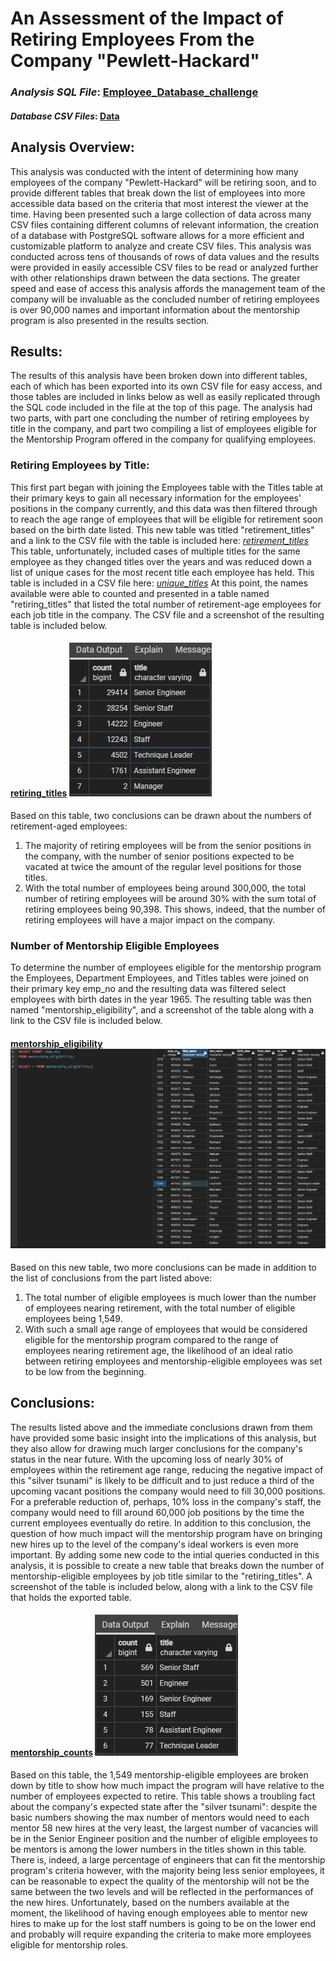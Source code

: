 # An Assessment of the Impact of Retiring Employees From the Company "Pewlett-Hackard"
### *Analysis SQL File*: [Employee_Database_challenge](Queries/Employee_Database_challenge.sql)
#### *Database CSV Files*: [Data](Data)

## **Analysis Overview:**
This analysis was conducted with the intent of determining how many employees of the company "Pewlett-Hackard" will be retiring soon, and to provide different tables that break down the list of employees into more accessible data based on the criteria that most interest the viewer at the time. Having been presented such a large collection of data across many CSV files containing different columns of relevant information, the creation of a database with PostgreSQL software allows for a more efficient and customizable platform to analyze and create CSV files. This analysis was conducted across tens of thousands of rows of data values and the results were provided in easily accessible CSV files to be read or analyzed further with other relationships drawn between the data sections. The greater speed and ease of access this analysis affords the management team of the company will be invaluable as the concluded number of retiring employees is over 90,000 names and important information about the mentorship program is also presented in the results section.

## **Results:**
The results of this analysis have been broken down into different tables, each of which has been exported into its own CSV file for easy access, and those tables are included in links below as well as easily replicated through the SQL code included in the file at the top of this page. The analysis had two parts, with part one concluding the number of retiring employees by title in the company, and part two compiling a list of employees eligible for the Mentorship Program offered in the company for qualifying employees.
### Retiring Employees by Title:
This first part began with joining the Employees table with the Titles table at their primary keys to gain all necessary information for the employees' positions in the company currently, and this data was then filtered through to reach the age range of employees that will be eligible for retirement soon based on the birth date listed. This new table was titled "retirement_titles" and a link to the CSV file with the table is included here: *[retirement_titles](Data/retirement_titles.csv)*
This table, unfortunately, included cases of multiple titles for the same employee as they changed titles over the years and was reduced down a list of unique cases for the most recent title each employee has held. This table is included in a CSV file here: *[unique_titles](Data/unique_titles.csv)*
At this point, the names available were able to counted and presented in a table named "retiring_titles" that listed the total number of retirement-age employees for each job title in the company. The CSV file and a screenshot of the resulting table is included below.

#### [retiring_titles](Data/retiring_titles.csv) ![retiring_titles](Data/Images/retiring_titles.png)

Based on this table, two conclusions can be drawn about the numbers of retirement-aged employees:
1. The majority of retiring employees will be from the senior positions in the company, with the number of senior positions expected to be vacated at twice the amount of the regular level positions for those titles.
2. With the total number of employees being around 300,000, the total number of retiring employees will be around 30% with the sum total of retiring employees being 90,398. This shows, indeed, that the number of retiring employees will have a major impact on the company.

### Number of Mentorship Eligible Employees
To determine the number of employees eligible for the mentorship program the Employees, Department Employees, and Titles tables were joined on their primary key emp_no and the resulting data was filtered select employees with birth dates in the year 1965. The resulting table was then named "mentorship_eligibility", and a screenshot of the table along with a link to the CSV file is included below.

#### [mentorship_eligibility](Data/mentorship_eligibility.csv) ![mentorship_eligibility_total](Data/Images/mentorship_eligibility_total.png)

Based on this new table, two more conclusions can be made in addition to the list of conclusions from the part listed above:
1. The total number of eligible employees is much lower than the number of employees nearing retirement, with the total number of eligible employees being 1,549.
2. With such a small age range of employees that would be considered eligible for the mentorship program compared to the range of employees nearing retirement age, the likelihood of an ideal ratio between retiring employees and mentorship-eligible employees was set to be low from the beginning.

## **Conclusions:**
The results listed above and the immediate conclusions drawn from them have provided some basic insight into the implications of this analysis, but they also allow for drawing much larger conclusions for the company's status in the near future. With the upcoming loss of nearly 30% of employees within the retirement age range, reducing the negative impact of this "silver tsunami" is likely to be difficult and to just reduce a third of the upcoming vacant positions the company would need to fill 30,000 positions. For a preferable reduction of, perhaps, 10% loss in the company's staff, the company would need to fill around 60,000 job positions by the time the current employees eventually do retire. 
In addition to this conclusion, the question of how much impact will the mentorship program have on bringing new hires up to the level of the company's ideal workers is even more important. By adding some new code to the intial queries conducted in this analysis, it is possible to create a new table that breaks down the number of mentorship-eligible employees by job title similar to the "retiring_titles". A screenshot of the table is included below, along with a link to the CSV file that holds the exported table.

#### [mentorship_counts](Data/mentorship_counts.csv) ![mentorship_counts](Data/Images/mentorship_counts.png)

Based on this table, the 1,549 mentorship-eligible employees are broken down by title to show how much impact the program will have relative to the number of employees expected to retire. This table shows a troubling fact about the company's expected state after the "silver tsunami": despite the basic numbers showing the max number of mentors would need to each mentor 58 new hires at the very least, the largest number of vacancies will be in the Senior Engineer position and the number of eligible employees to be mentors is among the lower numbers in the titles shown in this table. There is, indeed, a large percentage of engineers that can fit the mentorship program's criteria however, with the majority being less senior employees, it can be reasonable to expect the quality of the mentorship will not be the same between the two levels and will be reflected in the performances of the new hires. Unfortunately, based on the numbers available at the moment, the likelihood of having enough employees able to mentor new hires to make up for the lost staff numbers is going to be on the lower end and probably will require expanding the criteria to make more employees eligible for mentorship roles.
